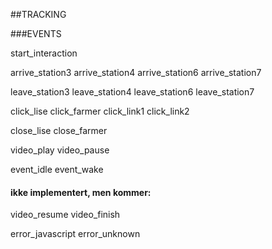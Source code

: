 

##TRACKING







###EVENTS 

start_interaction

arrive_station3
arrive_station4
arrive_station6
arrive_station7

leave_station3
leave_station4
leave_station6
leave_station7

click_lise
click_farmer
click_link1
click_link2

close_lise
close_farmer

video_play
video_pause

event_idle
event_wake



#### ikke implementert, men kommer:

video_resume
video_finish

error_javascript
error_unknown



